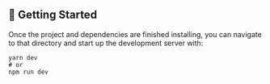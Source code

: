 

## 🚀 Getting Started

Once the project and dependencies are finished installing, you can navigate to that directory and start up the development server with:
```
yarn dev
# or
npm run dev
```

